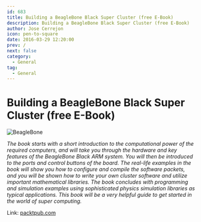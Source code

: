 ```yaml
---
id: 683
title: Building a BeagleBone Black Super Cluster (free E-Book)
description: Building a BeagleBone Black Super Cluster (free E-Book)
author: Jose Cerrejon
icon: pen-to-square
date: 2016-03-29 12:20:00
prev: /
next: false
category:
  - General
tag:
  - General
---
```


# Building a BeagleBone Black Super Cluster (free E-Book)

![BeagleBone](/images/2016/03/beaglebone.png)

*The book starts with a short introduction to the computational power of the required computers, and will take you through the hardware and key features of the BeagleBone Black ARM system. You will then be introduced to the ports and control buttons of the board. The real-life examples in the book will show you how to configure and compile the software packets, and you will be shown how to write your own cluster software and utilize important mathematical libraries. The book concludes with programming and simulation examples using sophisticated physics simulation libraries as typical applications. This book will be a very helpful guide to get started in the world of super computing.*

Link: [packtpub.com](https://www.packtpub.com/hardware-and-creative/building-beaglebone-black-super-cluster)
